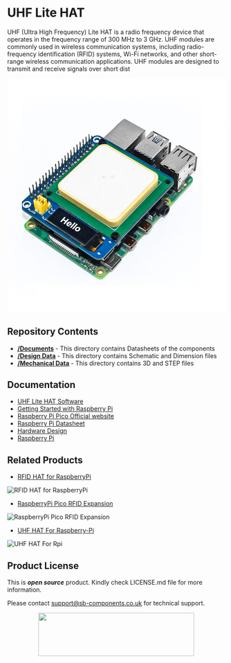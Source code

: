 # UHF Lite HAT

UHF (Ultra High Frequency) Lite HAT is a radio frequency device that operates in the frequency range of 300 MHz to 3 GHz. UHF modules are commonly used in wireless communication systems, including radio-frequency identification (RFID) systems, Wi-Fi networks, and other short-range wireless communication applications. UHF modules are designed to transmit and receive signals over short dist

 <img src = "https://github.com/sbcshop/UHF_Lite_HAT_Software/blob/main/images/img.png" />

## Repository Contents

* [**/Documents**](https://github.com/sbcshop/UHF_Lite_HAT_Hardware/tree/main/Documents) - This directory contains Datasheets of the components
* [**/Design Data**](https://github.com/sbcshop/UHF_Lite_HAT_Hardware/tree/main/Design%20Data) - This directory contains Schematic and Dimension files
* [**/Mechanical Data**](https://github.com/sbcshop/UHF_Lite_HAT_Hardware/tree/main/Mechanical%20Data) - This directory contains 3D and STEP files


## Documentation

* [UHF Lite HAT Software](https://github.com/sbcshop/UHF_Lite_HAT_Software)
* [Getting Started with Raspberry Pi](https://www.raspberrypi.com/documentation/computers/getting-started.html)
* [Raspberry Pi Pico Official website](https://www.raspberrypi.com/documentation/microcontrollers/)
* [Raspberry Pi Datasheet](https://www.raspberrypi.com/documentation/computers/compute-module.html)
* [Hardware Design](https://www.raspberrypi.com/documentation/computers/compute-module.html)
* [Raspberry Pi](https://www.raspberrypi.com/documentation/microcontrollers/raspberry-pi-pico.html)

## Related Products

* [RFID HAT for RaspberryPi](https://shop.sb-components.co.uk/products/rfid-hat-for-raspberry-pi?_pos=3&_sid=59f725ea2&_ss=r)

 ![RFID HAT for RaspberryPi](https://cdn.shopify.com/s/files/1/1217/2104/products/RFIDforPi.jpg?v=1614587676&width=400)

* [RaspberryPi Pico RFID Expansion](https://shop.sb-components.co.uk/products/raspberry-pi-pico-rfid-expansion?_pos=3&_sid=075681430&_ss=r)

 ![RaspberryPi Pico RFID Expansion](https://cdn.shopify.com/s/files/1/1217/2104/products/2_85a5dfb2-96cb-4e0b-ba28-a70af127a4f1.png?v=1613732653&width=400)
 
* [UHF HAT For Raspberry-Pi](https://shop.sb-components.co.uk/products/uhf-hat-for-raspberry-pi?_pos=1&_sid=4a8407538&_ss=r)

 ![UHF HAT For Rpi](https://cdn.shopify.com/s/files/1/1217/2104/products/UHFHATForRaspberryPi.png?v=1648192425&width=400)
  
## Product License

This is ***open source*** product. Kindly check LICENSE.md file for more information.

Please contact support@sb-components.co.uk for technical support.
<p align="center">
  <img width="360" height="100" src="https://cdn.shopify.com/s/files/1/1217/2104/files/Logo_sb_component_3.png?v=1666086771&width=350">
</p>
